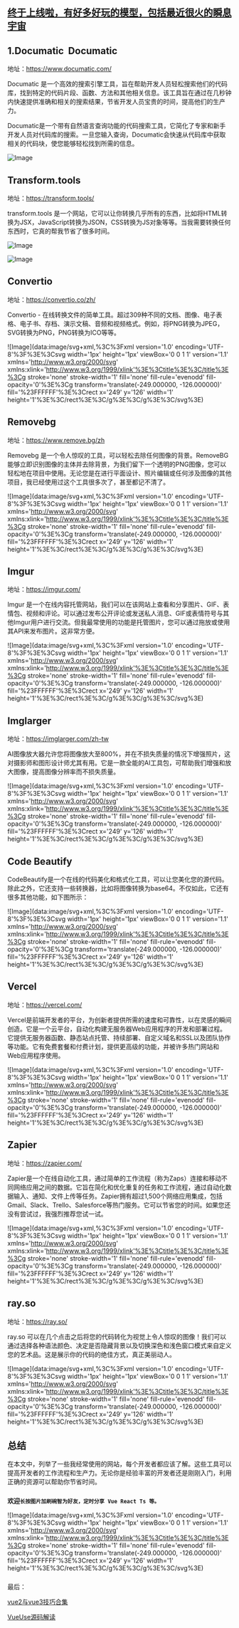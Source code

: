 ## [终于上线啦，有好多好玩的模型，包括最近很火的瞬息宇宙](https://mp.weixin.qq.com/s?__biz=MzI0NDQ0ODU3MA==&mid=2247516677&idx=1&sn=e307fd1682e043220efb70ae79203d67&scene=21#wechat_redirect)

## 1.Documatic  Documatic

地址：https://www.documatic.com/

Documatic 是一个高效的搜索引擎工具，旨在帮助开发人员轻松搜索他们的代码库，找到特定的代码片段、函数、方法和其他相关信息。该工具旨在通过在几秒钟内快速提供准确和相关的搜索结果，节省开发人员宝贵的时间，提高他们的生产力。

Documatic是一个带有自然语言查询功能的代码搜索工具，它简化了专家和新手开发人员对代码库的搜索。一旦您输入查询，Documatic会快速从代码库中获取相关的代码块，使您能够轻松找到所需的信息。

![Image](https://mmbiz.qpic.cn/sz_mmbiz_png/wIDSOebZK4NvicF56NqauJ9CEhnyojYt7JmZricrMhF5hErsf0358LPJ87RWzrhlrkb2I3zNpjDUicMKxNwkFGO1g/640?wx_fmt=png&tp=webp&wxfrom=5&wx_lazy=1&wx_co=1)

## Transform.tools

地址：https://transform.tools/

transform.tools 是一个网站，它可以让你转换几乎所有的东西，比如将HTML转换为JSX，JavaScript转换为JSON，CSS转换为JS对象等等。当我需要转换任何东西时，它真的帮我节省了很多时间。

![Image](https://mmbiz.qpic.cn/sz_mmbiz_png/wIDSOebZK4NvicF56NqauJ9CEhnyojYt7R7W5bzhGu709yr3Nib9bicRuvFnrPIo1pic4Ne8LIsbz1xLFUeUHtsR0Q/640?wx_fmt=png&tp=webp&wxfrom=5&wx_lazy=1&wx_co=1)

![Image](https://mmbiz.qpic.cn/sz_mmbiz_png/wIDSOebZK4NvicF56NqauJ9CEhnyojYt74tXY3yJYEdftEH6fQYicSqF5gficE1Qq3LzFfbDjzxxRReeNMeicKQuVA/640?wx_fmt=png&tp=webp&wxfrom=5&wx_lazy=1&wx_co=1)

## Convertio

地址：https://convertio.co/zh/

Convertio - 在线转换文件的简单工具。超过309种不同的文档、图像、电子表格、电子书、存档、演示文稿、音频和视频格式。例如，将PNG转换为JPEG，SVG转换为PNG，PNG转换为ICO等等。

![Image](data:image/svg+xml,%3C%3Fxml version='1.0' encoding='UTF-8'%3F%3E%3Csvg width='1px' height='1px' viewBox='0 0 1 1' version='1.1' xmlns='http://www.w3.org/2000/svg' xmlns:xlink='http://www.w3.org/1999/xlink'%3E%3Ctitle%3E%3C/title%3E%3Cg stroke='none' stroke-width='1' fill='none' fill-rule='evenodd' fill-opacity='0'%3E%3Cg transform='translate(-249.000000, -126.000000)' fill='%23FFFFFF'%3E%3Crect x='249' y='126' width='1' height='1'%3E%3C/rect%3E%3C/g%3E%3C/g%3E%3C/svg%3E)

## Removebg

地址：https://www.remove.bg/zh

Removebg 是一个令人惊叹的工具，可以轻松去除任何图像的背景。RemoveBG能够立即识别图像的主体并去除背景，为我们留下一个透明的PNG图像，您可以轻松地在项目中使用。无论您是在进行平面设计、照片编辑或任何涉及图像的其他项目，我已经使用过这个工具很多次了，甚至都记不清了。

![Image](data:image/svg+xml,%3C%3Fxml version='1.0' encoding='UTF-8'%3F%3E%3Csvg width='1px' height='1px' viewBox='0 0 1 1' version='1.1' xmlns='http://www.w3.org/2000/svg' xmlns:xlink='http://www.w3.org/1999/xlink'%3E%3Ctitle%3E%3C/title%3E%3Cg stroke='none' stroke-width='1' fill='none' fill-rule='evenodd' fill-opacity='0'%3E%3Cg transform='translate(-249.000000, -126.000000)' fill='%23FFFFFF'%3E%3Crect x='249' y='126' width='1' height='1'%3E%3C/rect%3E%3C/g%3E%3C/g%3E%3C/svg%3E)

## Imgur

地址：https://imgur.com/

Imgur 是一个在线内容托管网站，我们可以在该网站上查看和分享图片、GIF、表情包、视频和评论。可以通过发布公开评论或发送私人消息、GIF或表情符号与其他Imgur用户进行交流。但我最常使用的功能是托管图片，您可以通过拖放或使用其API来发布图片。这非常方便。

![Image](data:image/svg+xml,%3C%3Fxml version='1.0' encoding='UTF-8'%3F%3E%3Csvg width='1px' height='1px' viewBox='0 0 1 1' version='1.1' xmlns='http://www.w3.org/2000/svg' xmlns:xlink='http://www.w3.org/1999/xlink'%3E%3Ctitle%3E%3C/title%3E%3Cg stroke='none' stroke-width='1' fill='none' fill-rule='evenodd' fill-opacity='0'%3E%3Cg transform='translate(-249.000000, -126.000000)' fill='%23FFFFFF'%3E%3Crect x='249' y='126' width='1' height='1'%3E%3C/rect%3E%3C/g%3E%3C/g%3E%3C/svg%3E)

## Imglarger

地址：https://imglarger.com/zh-tw

AI图像放大器允许您将图像放大至800%，并在不损失质量的情况下增强照片，这对摄影师和图形设计师尤其有用。它是一款全能的AI工具包，可帮助我们增强和放大图像，提高图像分辨率而不损失质量。

![Image](data:image/svg+xml,%3C%3Fxml version='1.0' encoding='UTF-8'%3F%3E%3Csvg width='1px' height='1px' viewBox='0 0 1 1' version='1.1' xmlns='http://www.w3.org/2000/svg' xmlns:xlink='http://www.w3.org/1999/xlink'%3E%3Ctitle%3E%3C/title%3E%3Cg stroke='none' stroke-width='1' fill='none' fill-rule='evenodd' fill-opacity='0'%3E%3Cg transform='translate(-249.000000, -126.000000)' fill='%23FFFFFF'%3E%3Crect x='249' y='126' width='1' height='1'%3E%3C/rect%3E%3C/g%3E%3C/g%3E%3C/svg%3E)

## Code Beautify

CodeBeautify是一个在线的代码美化和格式化工具，可以让您美化您的源代码。除此之外，它还支持一些转换器，比如将图像转换为base64。不仅如此，它还有很多其他功能，如下图所示：

![Image](data:image/svg+xml,%3C%3Fxml version='1.0' encoding='UTF-8'%3F%3E%3Csvg width='1px' height='1px' viewBox='0 0 1 1' version='1.1' xmlns='http://www.w3.org/2000/svg' xmlns:xlink='http://www.w3.org/1999/xlink'%3E%3Ctitle%3E%3C/title%3E%3Cg stroke='none' stroke-width='1' fill='none' fill-rule='evenodd' fill-opacity='0'%3E%3Cg transform='translate(-249.000000, -126.000000)' fill='%23FFFFFF'%3E%3Crect x='249' y='126' width='1' height='1'%3E%3C/rect%3E%3C/g%3E%3C/g%3E%3C/svg%3E)

## Vercel

地址：https://vercel.com/

Vercel是前端开发者的平台，为创新者提供所需的速度和可靠性，以在灵感的瞬间创造。它是一个云平台，自动化构建无服务器Web应用程序的开发和部署过程。它提供无服务器函数、静态站点托管、持续部署、自定义域名和SSL以及团队协作等功能。它有免费套餐和付费计划，提供更高级的功能，并被许多热门网站和Web应用程序使用。

![Image](data:image/svg+xml,%3C%3Fxml version='1.0' encoding='UTF-8'%3F%3E%3Csvg width='1px' height='1px' viewBox='0 0 1 1' version='1.1' xmlns='http://www.w3.org/2000/svg' xmlns:xlink='http://www.w3.org/1999/xlink'%3E%3Ctitle%3E%3C/title%3E%3Cg stroke='none' stroke-width='1' fill='none' fill-rule='evenodd' fill-opacity='0'%3E%3Cg transform='translate(-249.000000, -126.000000)' fill='%23FFFFFF'%3E%3Crect x='249' y='126' width='1' height='1'%3E%3C/rect%3E%3C/g%3E%3C/g%3E%3C/svg%3E)

## Zapier

地址：https://zapier.com/

Zapier是一个在线自动化工具，通过简单的工作流程（称为Zaps）连接和移动不同网络应用之间的数据。它旨在简化和优化重复的任务和工作流程，通过自动化数据输入、通知、文件上传等任务。Zapier拥有超过1,500个网络应用集成，包括Gmail、Slack、Trello、Salesforce等热门服务。它可以节省您的时间。如果您还没有尝试过，我强烈推荐您试一试。

![Image](data:image/svg+xml,%3C%3Fxml version='1.0' encoding='UTF-8'%3F%3E%3Csvg width='1px' height='1px' viewBox='0 0 1 1' version='1.1' xmlns='http://www.w3.org/2000/svg' xmlns:xlink='http://www.w3.org/1999/xlink'%3E%3Ctitle%3E%3C/title%3E%3Cg stroke='none' stroke-width='1' fill='none' fill-rule='evenodd' fill-opacity='0'%3E%3Cg transform='translate(-249.000000, -126.000000)' fill='%23FFFFFF'%3E%3Crect x='249' y='126' width='1' height='1'%3E%3C/rect%3E%3C/g%3E%3C/g%3E%3C/svg%3E)

## ray.so

地址：https://ray.so/

ray.so 可以在几个点击之后将您的代码转化为视觉上令人惊叹的图像！我们可以通过选择各种语法颜色、决定是否隐藏背景以及切换深色和浅色窗口模式来自定义您的艺术品。这是展示你的代码的绝佳方式，真正美丽动人。

![Image](data:image/svg+xml,%3C%3Fxml version='1.0' encoding='UTF-8'%3F%3E%3Csvg width='1px' height='1px' viewBox='0 0 1 1' version='1.1' xmlns='http://www.w3.org/2000/svg' xmlns:xlink='http://www.w3.org/1999/xlink'%3E%3Ctitle%3E%3C/title%3E%3Cg stroke='none' stroke-width='1' fill='none' fill-rule='evenodd' fill-opacity='0'%3E%3Cg transform='translate(-249.000000, -126.000000)' fill='%23FFFFFF'%3E%3Crect x='249' y='126' width='1' height='1'%3E%3C/rect%3E%3C/g%3E%3C/g%3E%3C/svg%3E)

## 总结

在本文中，列举了一些我经常使用的网站，每个开发者都应该了解。这些工具可以提高开发者的工作流程和生产力。无论你是经验丰富的开发者还是刚刚入门，利用正确的资源可以帮助你节省时间。

### 

**欢迎`长按图片加刷碗智为好友，定时分享 Vue React Ts 等。`**

![Image](data:image/svg+xml,%3C%3Fxml version='1.0' encoding='UTF-8'%3F%3E%3Csvg width='1px' height='1px' viewBox='0 0 1 1' version='1.1' xmlns='http://www.w3.org/2000/svg' xmlns:xlink='http://www.w3.org/1999/xlink'%3E%3Ctitle%3E%3C/title%3E%3Cg stroke='none' stroke-width='1' fill='none' fill-rule='evenodd' fill-opacity='0'%3E%3Cg transform='translate(-249.000000, -126.000000)' fill='%23FFFFFF'%3E%3Crect x='249' y='126' width='1' height='1'%3E%3C/rect%3E%3C/g%3E%3C/g%3E%3C/svg%3E)

### 

最后：

[vue2与vue3技巧合集](https://mp.weixin.qq.com/mp/appmsgalbum?action=getalbum&__biz=MzI0NDQ0ODU3MA==&scene=1&album_id=2509459125236416515&count=3#wechat_redirect)

[VueUse源码解读](https://mp.weixin.qq.com/mp/appmsgalbum?__biz=MzI0NDQ0ODU3MA==&action=getalbum&album_id=2854832033280311296&from_itemidx=1&from_msgid=2247515074&scene=173&count=3&nolastread=1#wechat_redirect)